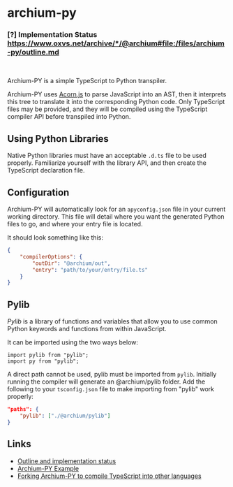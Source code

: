 # archium-py

### **\[?] Implementation Status** https://www.oxvs.net/archive/*/@archium#file:/files/archium-py/outline.md

<br>

Archium-PY is a simple TypeScript to Python transpiler.

Archium-PY uses [Acorn.js](https://npmjs.com/package/acorn) to parse JavaScript into an AST, then it interprets this tree to translate it into the corresponding Python code. Only TypeScript files may be provided, and they will be compiled using the TypeScript compiler API before transpiled into Python.

## Using Python Libraries

Native Python libraries must have an acceptable `.d.ts` file to be used properly. Familiarize yourself with the library API, and then create the TypeScript declaration file.

## Configuration

Archium-PY will automatically look for an `apyconfig.json` file in your current working directory. This file will detail where you want the generated Python files to go, and where your entry file is located.

It should look something like this:

```json
{
    "compilerOptions": {
        "outDir": "@archium/out",
        "entry": "path/to/your/entry/file.ts"
    }
}
```

## Pylib

_Pylib_ is a library of functions and variables that allow you to use common Python keywords and functions from within JavaScript.

It can be imported using the two ways below:

```josn
import pylib from "pylib";
import py from "pylib";
```

A direct path cannot be used, pylib must be imported from `pylib`. Initially running the compiler will generate an @archium/pylib folder. Add the following to your `tsconfig.json` file to make importing from "pylib" work properly:

```json
"paths": {
    "pylib": ["./@archium/pylib"]
}
```

## Links

-   [Outline and implementation status](https://www.oxvs.net/archive/*/@archium#file:/files/archium-py/outline.md)
-   [Archium-PY Example](https://www.oxvs.net/archive/*/@archium/#file:/files/archium-py/Archium-PY%20Example%201.onb.json)
-   [Forking Archium-PY to compile TypeScript into other languages](https://www.oxvs.net/archive/*/@archium/#file:/files/archium-py/Using%20Archium-PY%20to%20transpile%20TypeScript%20into%20other%20languages.onb.json)
